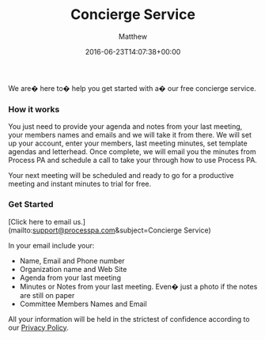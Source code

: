 ﻿---
id: 4161
title: Concierge Service
date: 2016-06-23T14:07:38+00:00
author: Matthew
layout: page
guid: http://processpa.com/?page_id=4161
---
We are� here to� help you get started with a� our free concierge service.

### How it works

You just need to provide your agenda and notes from your last meeting, your members names and emails and we will take it from there. We will set up your account, enter your members, last meeting minutes, set template agendas and letterhead. Once complete, we will email you the minutes from Process PA and schedule a call to take your through how to use Process PA.

Your next meeting will be scheduled and ready to go for a productive meeting and instant minutes to trial for free.

### Get Started

[Click here to email us.](mailto:support@processpa.com&subject=Concierge Service)

In your email include your:

  * Name, Email and Phone number
  * Organization name and Web Site
  * Agenda from your last meeting
  * Minutes or Notes from your last meeting. Even� just a photo if the notes are still on paper
  * Committee Members Names and Email

All your information will be held in the strictest of confidence according to our [Privacy Policy](http://processpa.com/privacy-policy/).